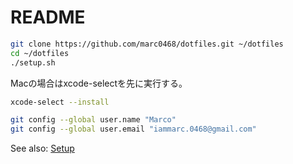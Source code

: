 # README

```sh
git clone https://github.com/marc0468/dotfiles.git ~/dotfiles
cd ~/dotfiles
./setup.sh
```

Macの場合はxcode-selectを先に実行する。

```sh
xcode-select --install
```

```sh
git config --global user.name "Marco"
git config --global user.email "iammarc.0468@gmail.com"
```

See also: [Setup](./doc/setup.md)
